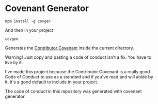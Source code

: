 # Covenant Generator

```npm install -g covgen```

And then in your project

```covgen```

Generates the [Contributor Covenant](http://contributor-covenant.org/) inside the current directory.

Warning! Just copy and pasting a code of conduct isn't a fix. You have to live by it.

I've made this project because the Contributor Covenant is a really good Code of Conduct to use as a standard and if you've read and will abide by it, it's a good default to include in your project.

The code of conduct in this repository was generated with covenant generator.
